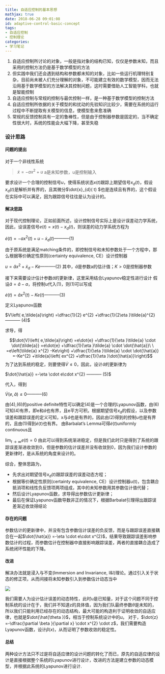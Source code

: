 ```yaml
---
title: 自适应控制的基本思想
mathjax: true
date: 2018-06-28 09:01:08
id: adaptive-control-basic-concept
tags:
- 自适应控制
- 控制理论
categories:
- 学习笔记
---
```


1. 自适应控制所讨论的对象，一般是指对象的结构已知，仅仅是参数未知，而且采用的控制方法仍是基于数学模型的方法
2. 但实践中我们还会遇到结构和参数都未知的对象，比如一些运行机理特别复杂，目前尚未被人们充分理解的对象，不可能建立有效的数学模型，因而无法沿用基于数学模型的方法解决其控制问题，这时需要借助人工智能学科，也就是智能控制
3. 自适应控制与常规的控制与最优控制一样，是一种基于数学模型的控制方法
4. 自适应控制所依据的关于模型的和扰动的先验知识比较少，需要在系统的运行过程中不断提取有关模型的信息，使模型愈来愈准确
5. 常规的反馈控制具有一定的鲁棒性，但是由于控制器参数是固定的，当不确定性很大时，系统的性能会大幅下降，甚至失稳

<!---more--->

### 设计思路

#### 问题的提出

对于一个非线性系统

> $\dot{x} =-ax^{2}+u$ 
> a是未知参数，u是控制输入

要求设计一个合理的控制信号$u$，使得系统状态$x(t)$跟踪上期望信号$x_d(t)$，假设$x_d(t)$是解析并有界的，且其微分$\dot{x}_{d}( t) $也是连续且有界的，这个假设在实际中可以满足，因为跟踪信号往往是认为设计的。

#### 解决思路
对于现代控制理论，正如前面所述，设计控制信号实际上是设计误差动力学系统，因此，设误差信号$e( t) =x( t) -x_{d}( t)$，则误差的动力学系统方程为

$\dot{e}( t) =-ax^{2}( t) +u-\dot{x}_{d}( t) ———– (1)$

由于原系统是满足matching条件的，即控制信号和未知参数处于一个方程中，那么根据等价确定性原则(certainty equivalence, CE）设计控制器

$u=\hat{a} x^{2} +\dot{x}_{d} -Ke ———– (2)$ 
其中，$\hat{a}$是参数a的估计值；$K>0$是控制器参数

接下来需要设计估计参数$\hat{a}$的更新律，这里采用结合Lyapunov稳定性进行设计 
假设$\tilde{a} =\hat{a} -a$，将控制u代入(1)，则(1)可以写成

$\dot{e}( t) =\tilde{a} x^{2}( t) -Ke( t) ———– (3)$

定义Lyapunov函数

$V\left( e,\tilde{a}\right) =\dfrac{1}{2} e^{2} +\dfrac{1}{2\eta }\tilde{a}^{2} ———– (4)$

求导，得

$$\dot{V}\left( e,\tilde{a}\right) =e\dot{e} +\dfrac{1}{\eta }\tilde{a} \cdot \dot{\tilde{a}} =e\dot{e} +\dfrac{1}{\eta }\tilde{a} \cdot \dot{\hat{a}}\ \ =e\left(\tilde{a} x^{2} -Ke\right) +\dfrac{1}{\eta }\tilde{a} \cdot \dot{\hat{a}} =-Ke^{2} +\tilde{a}\left( ex^{2} +\dfrac{1}{\eta }\dot{\hat{a}}\right)$$
为了达到系统的稳定，则要使得$\dot{V}\leq 0$，因此，设计$\hat{a}$的更新律为

$\dot{\hat{a}} =-\eta \cdot e\cdot x^{2} ———– (5)$

代入，得到

$\dot{V}\left( e,\tilde{a}\right) \leq 0 ———– (6)$

由(4),(6)的positive definite特性可以确定(4)是一个合理的Lyapunov函数，由(6)可知(4)有界，即e和$\tilde{a}$也有界，且e平方可积。根据期望信号$x_{d}$的假设，以及参数误差和跟踪误差的定义可知，x与$\hat{a}$也是有界的，因此由(2)得到的控制u也是有界的，且由(1)得到$\dot{e}( t)$也有界。 
由Barbalat’s Lemma可得$\dot{e}( t)$uniformly continuous且

$\lim _{t\rightarrow \infty } e( t) =0$
由此可以得到系统渐进稳定，但是我们此时只是得到了系统的跟踪误差渐进收敛到0，但是参数的估计误差并没有收敛到0，因为我们设计参数的更新律时，是从系统的角度来设计的。

综合，整体思路为，

- 先求出对期望信号$x_{d}( t)$跟踪误差的误差动态方程；
- 根据等价确定性原则(certainty equivalence, CE）设计控制器u(t)，包含耦合抵消项和线性负反馈项两项组成，其中的未知参数用其参数估计值代替；
- 然后设计Lyapunov函数，求导得出参数估计更新律；
- 最后在保证Lyapunov函数导数非正的情况下，根据Barbalat引理得出跟踪误差渐近收敛得结论

#### 存在的问题
参数估计的更新律中，并没有包含参数估计误差的负反馈，而是与跟踪误差直接耦合在一起$\dot{\hat{a}} =-\eta \cdot e\cdot x^{2}$，结果导致跟踪误差影响参数估计的过程，而参数估计在控制器中直接影响跟踪误差，两者的直接耦合造成了系统闭环性能的下降。

#### 改进
解决办法就是浸入与不变(Immersion and Invariance, I&I)理论。通过引入关于状态的修正项，从而间接将未知参数引入到参数估计动态当中

![](https://zymin-1255632454.cos.ap-shanghai.myqcloud.com/control/20180620123105775.png)

我们需要人为设计估计误差的动态特性，此时u是已知量，对于这个问题不同于控制系统的设计在于，我们并不知道z的具体值，因为我们队最终参数$\theta​$是未知的，所以我们只能利用已经存在的动态结构，最大可能的构造利于证明收敛的自适应律，也就是$\dot{\hat{\theta }}​$，相当于控制系统设计中的$u​$。
对于，$\dot{z} =-\dfrac{\partial \beta }{\partial x} \cdot x^{2} \cdot z$，我们需要构造Lyapunov函数，设计$\beta ( x)$，从而证明了参数收敛的稳定性。

#### 总结
两种设计方法只不过是将自适应律的设计问题的转化了而已，原先的自适应律的设计是直接根据整个系统的Lyapunov进行设计，改进的方法是建立参数的动态模型，并根据此系统的Lyapunov进行设计.